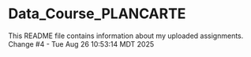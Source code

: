 # Data_Course_PLANCARTE

This README file contains information about my uploaded assignments.
Change #4 - Tue Aug 26 10:53:14 MDT 2025
